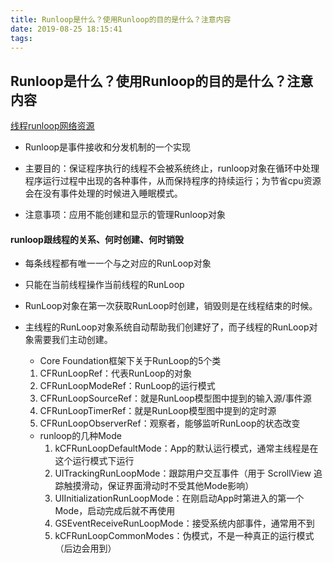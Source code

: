 ```yaml
---
title: Runloop是什么？使用Runloop的目的是什么？注意内容
date: 2019-08-25 18:15:41
tags:
---
```


 ## Runloop是什么？使用Runloop的目的是什么？注意内容
[线程runloop网络资源](http://www.jianshu.com/p/d260d18dd551)

* Runloop是事件接收和分发机制的一个实现
* 主要目的：保证程序执行的线程不会被系统终止，runloop对象在循环中处理程序运行过程中出现的各种事件，从而保持程序的持续运行；为节省cpu资源会在没有事件处理的时候进入睡眠模式。

* 注意事项：应用不能创建和显示的管理Runloop对象

#### runloop跟线程的关系、何时创建、何时销毁
* 每条线程都有唯一一个与之对应的RunLoop对象
* 只能在当前线程操作当前线程的RunLoop
* RunLoop对象在第一次获取RunLoop时创建，销毁则是在线程结束的时候。
* 主线程的RunLoop对象系统自动帮助我们创建好了，而子线程的RunLoop对象需要我们主动创建。
  	
  	* Core Foundation框架下关于RunLoop的5个类
	 1.	CFRunLoopRef：代表RunLoop的对象
	 2.	CFRunLoopModeRef：RunLoop的运行模式
	 3.	CFRunLoopSourceRef：就是RunLoop模型图中提到的输入源/事件源
	 4.	CFRunLoopTimerRef：就是RunLoop模型图中提到的定时源
	 5.	CFRunLoopObserverRef：观察者，能够监听RunLoop的状态改变

 	* runloop的几种Mode
      1. kCFRunLoopDefaultMode：App的默认运行模式，通常主线程是在这个运行模式下运行
	  2. UITrackingRunLoopMode：跟踪用户交互事件（用于 ScrollView 追踪触摸滑动，保证界面滑动时不受其他Mode影响）
	  3. UIInitializationRunLoopMode：在刚启动App时第进入的第一个 Mode，启动完成后就不再使用
	  4. GSEventReceiveRunLoopMode：接受系统内部事件，通常用不到
	  5. kCFRunLoopCommonModes：伪模式，不是一种真正的运行模式（后边会用到）
  